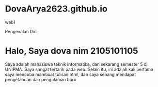 # DovaArya2623.github.io
web1
<!DOCTYPE html>
<html>
<head>
   Pengenalan Diri
</head>
<body>
    <h1>Halo, Saya dova nim 2105101105</h1>
    <p>Saya adalah mahasiswa teknik informatika, dan sekarang semester 5 di UNIPMA. Saya sangat tertarik pada web. Selain itu, ini adalah kali pertama saya mencoba mambuat tulisan html, dan saya senang mendapat pengetahuan dan pengalaman baru</p>
  
</body>
</html>
